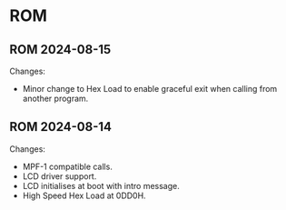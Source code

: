 # ROM

## ROM 2024-08-15

Changes:
- Minor change to Hex Load to enable graceful exit when calling from another program.

## ROM 2024-08-14

Changes:
- MPF-1 compatible calls.
- LCD driver support.
- LCD initialises at boot with intro message.
- High Speed Hex Load at 0DD0H.

